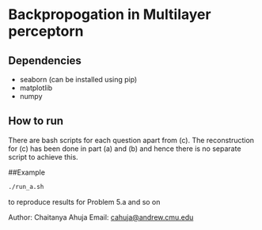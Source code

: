 # Backpropogation in Multilayer perceptorn

## Dependencies
- seaborn (can be installed using pip)
- matplotlib
- numpy

## How to run
There are bash scripts for each question apart from (c). The reconstruction for (c) has been done in part (a) and (b) and hence there is no separate script to achieve this.

##Example
```sh
./run_a.sh
```
to reproduce results for Problem 5.a
and so on

Author: Chaitanya Ahuja
Email: cahuja@andrew.cmu.edu 
